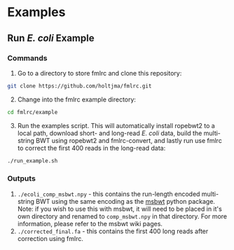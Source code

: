 # Examples
## Run _E. coli_ Example
### Commands
1. Go to a directory to store fmlrc and clone this repository:
```bash
git clone https://github.com/holtjma/fmlrc.git
```
2. Change into the fmlrc example directory:
```bash
cd fmlrc/example
```
3. Run the examples script.  This will automatically install ropebwt2 to a local path, download short- and long-read _E. coli_ data, build the multi-string BWT using ropebwt2 and fmlrc-convert, and lastly run use fmlrc to correct the first 400 reads in the long-read data:
```bash
./run_example.sh
```

### Outputs
1. `./ecoli_comp_msbwt.npy` - this contains the run-length encoded multi-string BWT using the same encoding as the [msbwt](https://github.com/holtjma/msbwt) python package.  Note: if you wish to use this with msbwt, it will need to be placed in it's own directory and renamed to `comp_msbwt.npy` in that directory.  For more information, please refer to the msbwt wiki pages.
2. `./corrected_final.fa` - this contains the first 400 long reads after correction using fmlrc.